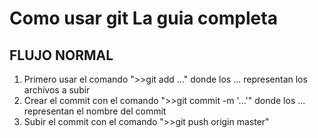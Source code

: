 # Como usar git La guia completa
## FLUJO NORMAL
1. Primero usar el comando 
">>git add ..." donde los ... representan los archivos a subir
2. Crear el commit con el comando 
">>git commit -m '...'" donde los ... representan el nombre del commit 
3. Subir el commit con el comando 
">>git push origin master" 